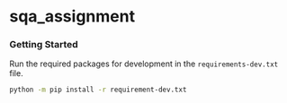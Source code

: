 # sqa_assignment

### Getting Started

Run the required packages for development in the `requirements-dev.txt` file.

```bash
python -m pip install -r requirement-dev.txt
```